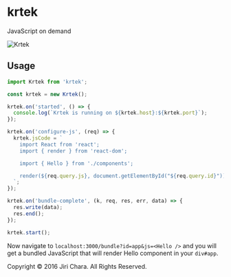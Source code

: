 # krtek

JavaScript on demand

![Krtek](https://raw.github.com/JiriChara/krtek/master/public/images/krtek.jpg)

## Usage

```javascript
import Krtek from 'krtek';

const krtek = new Krtek();

krtek.on('started', () => {
  console.log(`Krtek is running on ${krtek.host}:${krtek.port}`);
});

krtek.on('configure-js', (req) => {
  krtek.jsCode = `
    import React from 'react';
    import { render } from 'react-dom';

    import { Hello } from './components';

    render(${req.query.js}, document.getElementById("${req.query.id}"));
  `;
});

krtek.on('bundle-complete', (k, req, res, err, data) => {
  res.write(data);
  res.end();
});

krtek.start();
```

Now navigate to `localhost:3000/bundle?id=app&js=<Hello />` and you will get a bundled JavaScript that will render Hello component in your `div#app`.

Copyright © 2016 Jiri Chara. All Rights Reserved.
